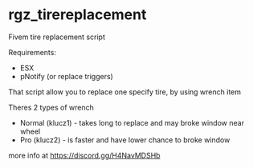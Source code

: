 # rgz_tirereplacement
Fivem tire replacement script

Requirements:
- ESX
- pNotify (or replace triggers)

That script allow you to replace one specify tire, by using wrench item

Theres 2 types of wrench
- Normal (klucz1) - takes long to replace and may broke window near wheel
- Pro (klucz2) - is faster and have lower chance to broke window

more info at https://discord.gg/H4NavMDSHb